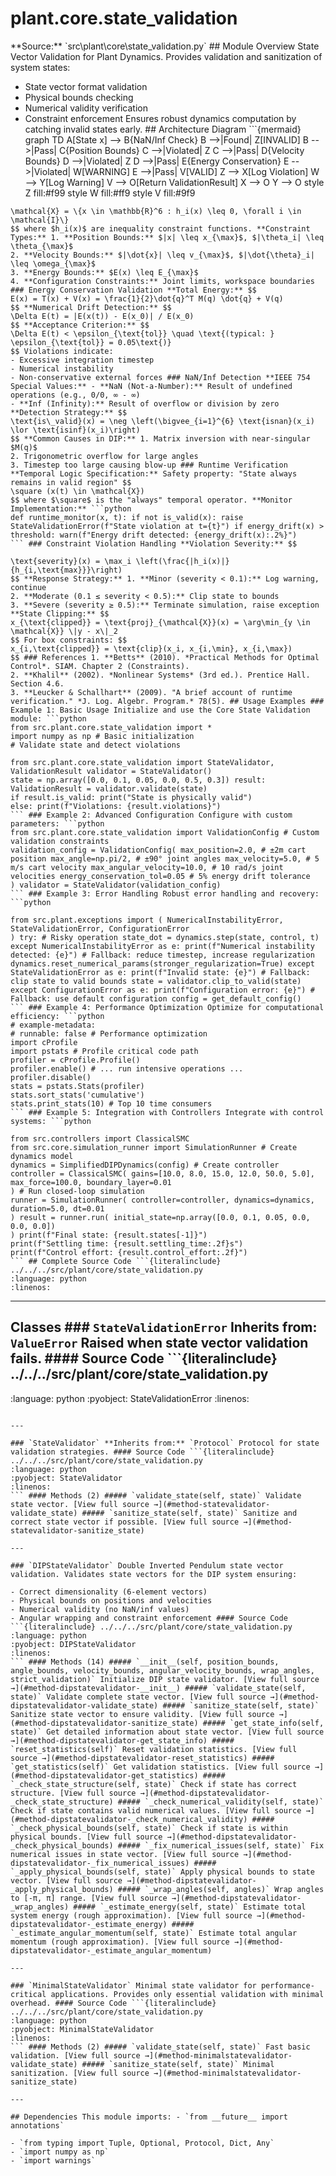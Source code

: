 # plant.core.state_validation

<!-- Enhanced by Week 8 Phase 2 --> **Source:** `src\plant\core\state_validation.py` ## Module Overview State Vector Validation for Plant Dynamics. Provides validation and sanitization of system states:
- State vector format validation
- Physical bounds checking
- Numerical validity verification
- Constraint enforcement Ensures robust dynamics computation by catching invalid states early. ## Architecture Diagram ```{mermaid}
graph TD A[State x] --> B{NaN/Inf Check} B -->|Found| Z[INVALID] B -->|Pass| C{Position Bounds} C -->|Violated| Z C -->|Pass| D{Velocity Bounds} D -->|Violated| Z D -->|Pass| E{Energy Conservation} E -->|Violated| W[WARNING] E -->|Pass| V[VALID] Z --> X[Log Violation] W --> Y[Log Warning] V --> O[Return ValidationResult] X --> O Y --> O style Z fill:#f99 style W fill:#ff9 style V fill:#9f9
``` ## Enhanced Mathematical Foundation ### Physical Constraint Theory **State Space Definition:** The admissible state space $\mathcal{X}$ is defined by physical constraints: $$
\mathcal{X} = \{x \in \mathbb{R}^6 : h_i(x) \leq 0, \forall i \in \mathcal{I}\}
$$ where $h_i(x)$ are inequality constraint functions. **Constraint Types:** 1. **Position Bounds:** $|x| \leq x_{\max}$, $|\theta_i| \leq \theta_{\max}$
2. **Velocity Bounds:** $|\dot{x}| \leq v_{\max}$, $|\dot{\theta}_i| \leq \omega_{\max}$
3. **Energy Bounds:** $E(x) \leq E_{\max}$
4. **Configuration Constraints:** Joint limits, workspace boundaries ### Energy Conservation Validation **Total Energy:** $$
E(x) = T(x) + V(x) = \frac{1}{2}\dot{q}^T M(q) \dot{q} + V(q)
$$ **Numerical Drift Detection:** $$
\Delta E(t) = |E(x(t)) - E(x_0)| / E(x_0)
$$ **Acceptance Criterion:** $$
\Delta E(t) < \epsilon_{\text{tol}} \quad \text{(typical: } \epsilon_{\text{tol}} = 0.05\text{)}
$$ Violations indicate:
- Excessive integration timestep
- Numerical instability
- Non-conservative external forces ### NaN/Inf Detection **IEEE 754 Special Values:** - **NaN (Not-a-Number):** Result of undefined operations (e.g., 0/0, ∞ - ∞)
- **Inf (Infinity):** Result of overflow or division by zero **Detection Strategy:** $$
\text{is\_valid}(x) = \neg \left(\bigvee_{i=1}^{6} \text{isnan}(x_i) \lor \text{isinf}(x_i)\right)
$$ **Common Causes in DIP:** 1. Matrix inversion with near-singular $M(q)$
2. Trigonometric overflow for large angles
3. Timestep too large causing blow-up ### Runtime Verification **Temporal Logic Specification:** Safety property: "State always remains in valid region" $$
\square (x(t) \in \mathcal{X})
$$ where $\square$ is the "always" temporal operator. **Monitor Implementation:** ```python
def runtime_monitor(x, t): if not is_valid(x): raise StateValidationError(f"State violation at t={t}") if energy_drift(x) > threshold: warn(f"Energy drift detected: {energy_drift(x):.2%}")
``` ### Constraint Violation Handling **Violation Severity:** $$

\text{severity}(x) = \max_i \left(\frac{|h_i(x)|}{h_{i,\text{max}}}\right)
$$ **Response Strategy:** 1. **Minor (severity < 0.1):** Log warning, continue
2. **Moderate (0.1 ≤ severity < 0.5):** Clip state to bounds
3. **Severe (severity ≥ 0.5):** Terminate simulation, raise exception **State Clipping:** $$
x_{\text{clipped}} = \text{proj}_{\mathcal{X}}(x) = \arg\min_{y \in \mathcal{X}} \|y - x\|_2
$$ For box constraints: $$
x_{i,\text{clipped}} = \text{clip}(x_i, x_{i,\min}, x_{i,\max})
$$ ### References 1. **Betts** (2010). *Practical Methods for Optimal Control*. SIAM. Chapter 2 (Constraints).
2. **Khalil** (2002). *Nonlinear Systems* (3rd ed.). Prentice Hall. Section 4.6.
3. **Leucker & Schallhart** (2009). "A brief account of runtime verification." *J. Log. Algebr. Program.* 78(5). ## Usage Examples ### Example 1: Basic Usage Initialize and use the Core State Validation module: ```python
from src.plant.core.state_validation import *
import numpy as np # Basic initialization
# Validate state and detect violations

from src.plant.core.state_validation import StateValidator, ValidationResult validator = StateValidator()
state = np.array([0.0, 0.1, 0.05, 0.0, 0.5, 0.3]) result: ValidationResult = validator.validate(state)
if result.is_valid: print("State is physically valid")
else: print(f"Violations: {result.violations}")
``` ### Example 2: Advanced Configuration Configure with custom parameters: ```python
from src.plant.core.state_validation import ValidationConfig # Custom validation constraints
validation_config = ValidationConfig( max_position=2.0, # ±2m cart position max_angle=np.pi/2, # ±90° joint angles max_velocity=5.0, # 5 m/s cart velocity max_angular_velocity=10.0, # 10 rad/s joint velocities energy_conservation_tol=0.05 # 5% energy drift tolerance
) validator = StateValidator(validation_config)
``` ### Example 3: Error Handling Robust error handling and recovery: ```python

from src.plant.exceptions import ( NumericalInstabilityError, StateValidationError, ConfigurationError
) try: # Risky operation state_dot = dynamics.step(state, control, t) except NumericalInstabilityError as e: print(f"Numerical instability detected: {e}") # Fallback: reduce timestep, increase regularization dynamics.reset_numerical_params(stronger_regularization=True) except StateValidationError as e: print(f"Invalid state: {e}") # Fallback: clip state to valid bounds state = validator.clip_to_valid(state) except ConfigurationError as e: print(f"Configuration error: {e}") # Fallback: use default configuration config = get_default_config()
``` ### Example 4: Performance Optimization Optimize for computational efficiency: ```python
# example-metadata:
# runnable: false # Performance optimization
import cProfile
import pstats # Profile critical code path
profiler = cProfile.Profile()
profiler.enable() # ... run intensive operations ... profiler.disable()
stats = pstats.Stats(profiler)
stats.sort_stats('cumulative')
stats.print_stats(10) # Top 10 time consumers
``` ### Example 5: Integration with Controllers Integrate with control systems: ```python

from src.controllers import ClassicalSMC
from src.core.simulation_runner import SimulationRunner # Create dynamics model
dynamics = SimplifiedDIPDynamics(config) # Create controller
controller = ClassicalSMC( gains=[10.0, 8.0, 15.0, 12.0, 50.0, 5.0], max_force=100.0, boundary_layer=0.01
) # Run closed-loop simulation
runner = SimulationRunner( controller=controller, dynamics=dynamics, duration=5.0, dt=0.01
) result = runner.run( initial_state=np.array([0.0, 0.1, 0.05, 0.0, 0.0, 0.0])
) print(f"Final state: {result.states[-1]}")
print(f"Settling time: {result.settling_time:.2f}s")
print(f"Control effort: {result.control_effort:.2f}")
``` ## Complete Source Code ```{literalinclude} ../../../src/plant/core/state_validation.py
:language: python
:linenos:
```

---

## Classes ### `StateValidationError` **Inherits from:** `ValueError` Raised when state vector validation fails. #### Source Code ```{literalinclude} ../../../src/plant/core/state_validation.py

:language: python
:pyobject: StateValidationError
:linenos:
```

---

### `StateValidator` **Inherits from:** `Protocol` Protocol for state validation strategies. #### Source Code ```{literalinclude} ../../../src/plant/core/state_validation.py
:language: python
:pyobject: StateValidator
:linenos:
``` #### Methods (2) ##### `validate_state(self, state)` Validate state vector. [View full source →](#method-statevalidator-validate_state) ##### `sanitize_state(self, state)` Sanitize and correct state vector if possible. [View full source →](#method-statevalidator-sanitize_state)

---

### `DIPStateValidator` Double Inverted Pendulum state vector validation. Validates state vectors for the DIP system ensuring:

- Correct dimensionality (6-element vectors)
- Physical bounds on positions and velocities
- Numerical validity (no NaN/inf values)
- Angular wrapping and constraint enforcement #### Source Code ```{literalinclude} ../../../src/plant/core/state_validation.py
:language: python
:pyobject: DIPStateValidator
:linenos:
``` #### Methods (14) ##### `__init__(self, position_bounds, angle_bounds, velocity_bounds, angular_velocity_bounds, wrap_angles, strict_validation)` Initialize DIP state validator. [View full source →](#method-dipstatevalidator-__init__) ##### `validate_state(self, state)` Validate complete state vector. [View full source →](#method-dipstatevalidator-validate_state) ##### `sanitize_state(self, state)` Sanitize state vector to ensure validity. [View full source →](#method-dipstatevalidator-sanitize_state) ##### `get_state_info(self, state)` Get detailed information about state vector. [View full source →](#method-dipstatevalidator-get_state_info) ##### `reset_statistics(self)` Reset validation statistics. [View full source →](#method-dipstatevalidator-reset_statistics) ##### `get_statistics(self)` Get validation statistics. [View full source →](#method-dipstatevalidator-get_statistics) ##### `_check_state_structure(self, state)` Check if state has correct structure. [View full source →](#method-dipstatevalidator-_check_state_structure) ##### `_check_numerical_validity(self, state)` Check if state contains valid numerical values. [View full source →](#method-dipstatevalidator-_check_numerical_validity) ##### `_check_physical_bounds(self, state)` Check if state is within physical bounds. [View full source →](#method-dipstatevalidator-_check_physical_bounds) ##### `_fix_numerical_issues(self, state)` Fix numerical issues in state vector. [View full source →](#method-dipstatevalidator-_fix_numerical_issues) ##### `_apply_physical_bounds(self, state)` Apply physical bounds to state vector. [View full source →](#method-dipstatevalidator-_apply_physical_bounds) ##### `_wrap_angles(self, angles)` Wrap angles to [-π, π] range. [View full source →](#method-dipstatevalidator-_wrap_angles) ##### `_estimate_energy(self, state)` Estimate total system energy (rough approximation). [View full source →](#method-dipstatevalidator-_estimate_energy) ##### `_estimate_angular_momentum(self, state)` Estimate total angular momentum (rough approximation). [View full source →](#method-dipstatevalidator-_estimate_angular_momentum)

---

### `MinimalStateValidator` Minimal state validator for performance-critical applications. Provides only essential validation with minimal overhead. #### Source Code ```{literalinclude} ../../../src/plant/core/state_validation.py
:language: python
:pyobject: MinimalStateValidator
:linenos:
``` #### Methods (2) ##### `validate_state(self, state)` Fast basic validation. [View full source →](#method-minimalstatevalidator-validate_state) ##### `sanitize_state(self, state)` Minimal sanitization. [View full source →](#method-minimalstatevalidator-sanitize_state)

---

## Dependencies This module imports: - `from __future__ import annotations`

- `from typing import Tuple, Optional, Protocol, Dict, Any`
- `import numpy as np`
- `import warnings`

